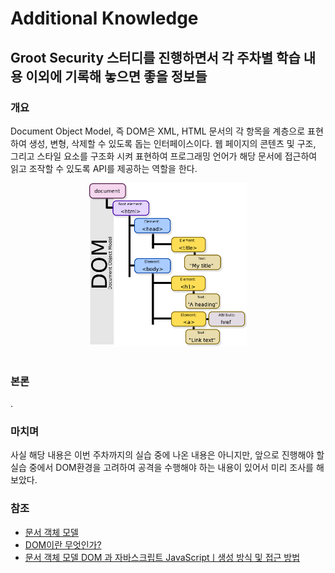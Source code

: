 # Additional Knowledge

## Groot Security 스터디를 진행하면서 각 주차별 학습 내용 이외에 기록해 놓으면 좋을 정보들

### 개요
  Document Object Model, 즉 DOM은 XML, HTML 문서의 각 항목을 계층으로 표현하여 생성, 변형, 삭제할 수 있도록 돕는 인터페이스이다. 웹 페이지의 콘텐츠 및 구조, 그리고 스타일 요소를 구조화 시켜 표현하여 프로그래밍 언어가 해당 문서에 접근하여 읽고 조작할 수 있도록 API를 제공하는 역할을 한다.
  <center><img src="/assets/230711/DOM.png" width="50%" height="50%" alt="DOM_Hierachy"></center><br/>

### 본론
  .

### 마치며
  사실 해당 내용은 이번 주차까지의 실습 중에 나온 내용은 아니지만, 앞으로 진행해야 할 실습 중에서 DOM환경을 고려하여 공격을 수행해야 하는 내용이 있어서 미리 조사를 해 보았다.

### 참조
  * [문서 객체 모델](https://ko.wikipedia.org/wiki/문서_객체_모델)
  * [DOM이란 무엇인가?](https://velog.io/@godori/DOM이란-무엇인가)
  * [문서 객체 모델 DOM 과 자바스크립트 JavaScriptㅣ생성 방식 및 접근 방법](https://www.codestates.com/blog/content/dom-javascript)